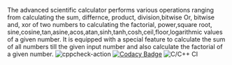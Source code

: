 The advanced scientific calculator performs various operations ranging from calculating the sum, differnce, product, division,bitwise Or, bitwise and, xor of two numbers to calculating the factorial, power,square root, sine,cosine,tan,asine,acos,atan,sinh,tanh,cosh,ceil,floor,logarithmic values of a given number.
It is equipped with a special feature to calculate the sum of all numbers till the given input number and also calculate the factorial of a given number.
![cppcheck-action](https://github.com/99002653/Calculator/workflows/cppcheck-action/badge.svg)
[![Codacy Badge](https://app.codacy.com/project/badge/Grade/6f96983eadc3470bb9e1ead33b82471b)](https://www.codacy.com/manual/99002653/Calculator?utm_source=github.com&amp;utm_medium=referral&amp;utm_content=99002653/Calculator&amp;utm_campaign=Badge_Grade)
![C/C++ CI](https://github.com/99002653/Calculator/workflows/C/C++%20CI/badge.svg)
